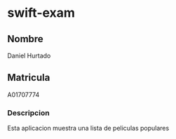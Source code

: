 # swift-exam

## Nombre
Daniel Hurtado

## Matricula
A01707774

### Descripcion
Esta aplicacion muestra una lista de peliculas populares
